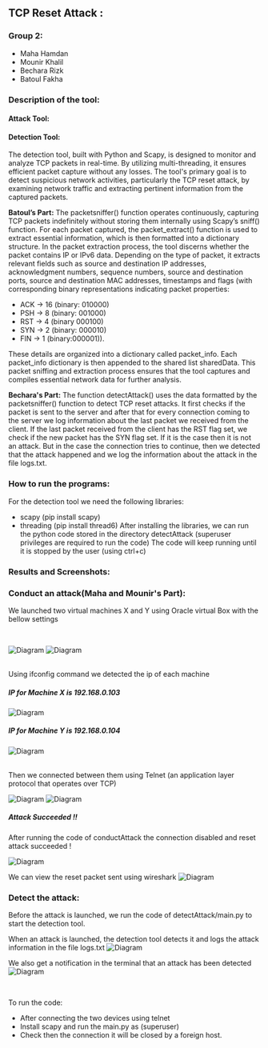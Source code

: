 ## TCP Reset Attack :

### Group 2:

- Maha Hamdan
- Mounir Khalil
- Bechara Rizk
- Batoul Fakha

### Description of the tool:
#### Attack Tool:





#### Detection Tool:
The detection tool, built with Python and Scapy, is designed to monitor and analyze TCP packets in real-time. By utilizing multi-threading, it ensures efficient packet capture without any losses. The tool's primary goal is to detect suspicious network activities, particularly the TCP reset attack, by examining network traffic and extracting pertinent information from the captured packets.

**Batoul’s Part:**
The packetsniffer() function operates continuously, capturing TCP packets indefinitely without storing them internally using Scapy’s sniff() function. For each packet captured, the packet_extract() function is used to extract essential information, which is then formatted into a dictionary structure.
In the packet extraction process, the tool discerns whether the packet contains IP or IPv6 data. Depending on the type of packet, it extracts relevant fields such as source and destination IP addresses, acknowledgment numbers, sequence numbers, source and destination ports, source and destination MAC addresses, timestamps and flags (with corresponding binary representations indicating packet properties:
-	ACK -> 16 (binary: 010000)
-	PSH -> 8 (binary: 001000)
-	RST -> 4 (binary 000100)
-	SYN -> 2 (binary: 000010)
-	FIN -> 1 (binary:000001)).
  
These details are organized into a dictionary called packet_info.
Each packet_info dictionary is then appended to the shared list sharedData. This packet sniffing and extraction process ensures that the tool captures and compiles essential network data for further analysis.

**Bechara's Part:**
The function detectAttack() uses the data formatted by the packetsniffer() function to detect TCP reset attacks. 
It first checks if the packet is sent to the server and after that for every connection coming to the server we log information about the last packet we received from the client.
If the last packet received from the client has the RST flag set, we check if the new packet has the SYN flag set. If it is the case then it is not an attack.
But in the case the connection tries to continue, then we detected that the attack happened and we log the information about the attack in the file logs.txt.




### How to run the programs:

For the detection tool we need the following libraries:
- scapy (pip install scapy)
- threading (pip install thread6)
After installing the libraries, we can run the python code stored in the directory detectAttack (superuser privileges are required to run the code)
The code will keep running until it is stopped by the user (using ctrl+c)


### Results and Screenshots: 

### Conduct an attack(Maha and Mounir's Part):

We launched two virtual machines X and Y using Oracle virtual Box with the bellow settings 

<br>

![Diagram](./Screenshots/MachineX%20Settings.png)
![Diagram](./Screenshots/MachineY%20Settings.png)
 
<br>
Using ifconfig command we detected the ip of each machine 
<br>

##### IP for Machine X is 192.168.0.103
![Diagram](./Screenshots/mx%20ifconfig.png)

##### IP for Machine Y is 192.168.0.104
![Diagram](./Screenshots/MY%20ifconfig.png)

<br>
Then we connected between them using Telnet (an application layer protocol that operates over TCP)

![Diagram](./Screenshots/telnetcxn.png)
![Diagram](./Screenshots/telnet%20cxn%202.png)

##### Attack Succeeded !!
After running the code of conductAttack the connection disabled and reset attack succeeded !

![Diagram](./Screenshots/Attacksucceed.png)

We can view the reset packet sent using wireshark 
![Diagram](./Screenshots/Wireshark.png)

### Detect the attack:
Before the attack is launched, we run the code of detectAttack/main.py to start the detection tool. 

When an attack is launched, the detection tool detects it and logs the attack information in the file logs.txt
![Diagram](./Screenshots/logs%20after%20detection.png)

We also get a notification in the terminal that an attack has been detected
![Diagram](./Screenshots/messages%20in%20console.png)

<br>

To run the code: 
- After connecting the two devices using telnet
- Install scapy and run the main.py as (superuser)
- Check then the connection it will be closed by a foreign host.